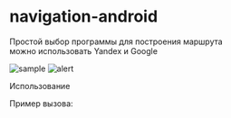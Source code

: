 # navigation-android

Простой выбор программы для построения маршрута  
можно использовать Yandex и Google   

![sample](https://raw.githubusercontent.com/interactiveservices/navigation-android/master/screens/photo1.png)
![alert](https://raw.githubusercontent.com/interactiveservices/navigation-android/master/screens/alert.png)

Использование

Пример вызова:


